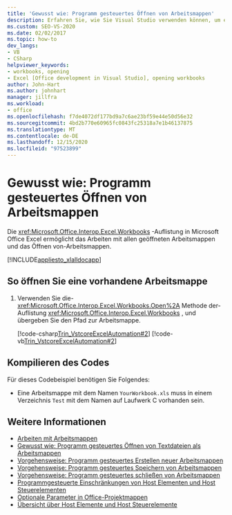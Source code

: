```yaml
---
title: 'Gewusst wie: Programm gesteuertes Öffnen von Arbeitsmappen'
description: Erfahren Sie, wie Sie Visual Studio verwenden können, um eine Microsoft Excel-Arbeitsmappe Programm gesteuert zu öffnen oder mit einer vorhandenen Arbeitsmappe zu arbeiten.
ms.custom: SEO-VS-2020
ms.date: 02/02/2017
ms.topic: how-to
dev_langs:
- VB
- CSharp
helpviewer_keywords:
- workbooks, opening
- Excel [Office development in Visual Studio], opening workbooks
author: John-Hart
ms.author: johnhart
manager: jillfra
ms.workload:
- office
ms.openlocfilehash: f7de4072df177bd9a7c6ae23bf59e44e50d56e32
ms.sourcegitcommit: 4bd2b770e60965fc0843fc25318a7e1b46137875
ms.translationtype: MT
ms.contentlocale: de-DE
ms.lasthandoff: 12/15/2020
ms.locfileid: "97523899"
---
```

# <a name="how-to-programmatically-open-workbooks"></a>Gewusst wie: Programm gesteuertes Öffnen von Arbeitsmappen
  Die <xref:Microsoft.Office.Interop.Excel.Workbooks> -Auflistung in Microsoft Office Excel ermöglicht das Arbeiten mit allen geöffneten Arbeitsmappen und das Öffnen von-Arbeitsmappen.

 [!INCLUDE[appliesto_xlalldocapp](../vsto/includes/appliesto-xlalldocapp-md.md)]

## <a name="to-open-an-existing-workbook"></a>So öffnen Sie eine vorhandene Arbeitsmappe

1. Verwenden Sie die- <xref:Microsoft.Office.Interop.Excel.Workbooks.Open%2A> Methode der-Auflistung <xref:Microsoft.Office.Interop.Excel.Workbooks> , und übergeben Sie den Pfad zur Arbeitsmappe.

     [!code-csharp[Trin_VstcoreExcelAutomation#2](../vsto/codesnippet/CSharp/Trin_VstcoreExcelAutomationCS/Sheet1.cs#2)]
     [!code-vb[Trin_VstcoreExcelAutomation#2](../vsto/codesnippet/VisualBasic/Trin_VstcoreExcelAutomation/Sheet1.vb#2)]

## <a name="compile-the-code"></a>Kompilieren des Codes
 Für dieses Codebeispiel benötigen Sie Folgendes:

- Eine Arbeitsmappe mit dem Namen `YourWorkbook.xls` muss in einem Verzeichnis `Test` mit dem Namen auf Laufwerk C vorhanden sein.

## <a name="see-also"></a>Weitere Informationen
- [Arbeiten mit Arbeitsmappen](../vsto/working-with-workbooks.md)
- [Gewusst wie: Programm gesteuertes Öffnen von Textdateien als Arbeitsmappen](../vsto/how-to-programmatically-open-text-files-as-workbooks.md)
- [Vorgehensweise: Programm gesteuertes Erstellen neuer Arbeitsmappen](../vsto/how-to-programmatically-create-new-workbooks.md)
- [Vorgehensweise: Programm gesteuertes Speichern von Arbeitsmappen](../vsto/how-to-programmatically-save-workbooks.md)
- [Vorgehensweise: Programm gesteuertes schließen von Arbeitsmappen](../vsto/how-to-programmatically-close-workbooks.md)
- [Programmgesteuerte Einschränkungen von Host Elementen und Host Steuerelementen](../vsto/programmatic-limitations-of-host-items-and-host-controls.md)
- [Optionale Parameter in Office-Projektmappen](../vsto/optional-parameters-in-office-solutions.md)
- [Übersicht über Host Elemente und Host Steuerelemente](../vsto/host-items-and-host-controls-overview.md)
